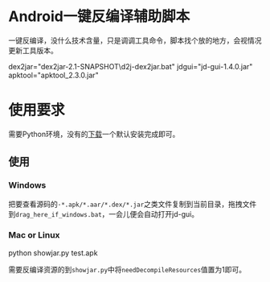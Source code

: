 # Android一键反编译辅助脚本
一键反编译，没什么技术含量，只是调调工具命令，脚本找个放的地方，会视情况更新工具版本。

dex2jar="dex2jar-2.1-SNAPSHOT\d2j-dex2jar.bat"
jdgui="jd-gui-1.4.0.jar"
apktool="apktool_2.3.0.jar"

# 使用要求
需要Python环境，没有的[下载](https://www.python.org/downloads/)一个默认安装完成即可。

## 使用
### Windows
把要查看源码的`·*.apk/*.aar/*.dex/*.jar`之类文件复制到当前目录，拖拽文件到`drag_here_if_windows.bat`，一会儿便会自动打开jd-gui。
### Mac or Linux
python showjar.py test.apk

需要反编译资源的到`showjar.py`中将`needDecompileResources`值置为1即可。